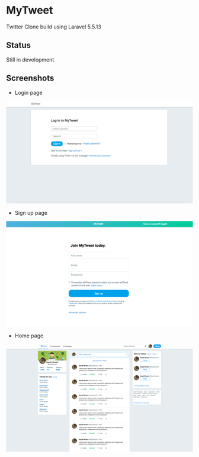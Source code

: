 # MyTweet
Twitter Clone build using Laravel 5.5.13

## Status 
Still in development

## Screenshots
* Login page
<div align="center">
   <img src="screenshots/1.login.png" width="600" />
</div>

* Sign up page
<div align="center">
   <img src="screenshots/2.signup.png" width="600" />
</div>

* Home page
<div align="center">
   <img src="screenshots/3.home.png" width="600" />
</div>